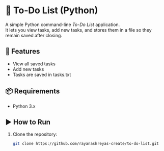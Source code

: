 # 📝 To-Do List (Python)

A simple Python command-line *To-Do List* application.  
It lets you view tasks, add new tasks, and stores them in a file so they remain saved after closing.

## 🚀 Features
- View all saved tasks
- Add new tasks
- Tasks are saved in tasks.txt

## 📦 Requirements
- Python 3.x

## ▶️ How to Run
1. Clone the repository:
   ```bash
   git clone https://github.com/rayanashreyas-create/to-do-list.git